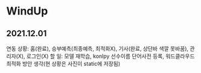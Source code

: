 # WindUp
## 2021.12.01 
연동 상황: 홈(완료), 승부예측(최종예측, 최적화X), 기사(완료, 상단바 색깔 못바꿈), 관리자(X), 로그인(X)
할 일: 모델 재학습, konlpy 선수이름 단어사전 등록, 워드클라우드 최적화 방안 생각(현 상황은 사진이 static에 저장됨)
